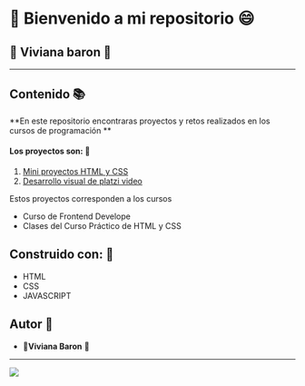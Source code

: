 
#  :wave: Bienvenido a mi repositorio :smile: 
## :purple_heart: Viviana baron  :purple_heart:

------------

## Contenido :books:

**En este repositorio encontraras proyectos y retos realizados en los cursos de programación  **

####  Los proyectos son:  :rocket:

1. [Mini proyectos HTML y CSS](http://https://github.com/vivianaybl/Projects_Vivi/tree/main/Mini%20proyectos%20HTML%20Y%20CSS "Mini proyectos HTML y CSS")
2. [Desarrollo  visual de platzi video ](http://https://github.com/vivianaybl/Projects_Vivi/tree/main/Desarrollo%20visual%20de%20Platzi%20Video "Desarrollo  visual de platzi video ")

Estos proyectos corresponden a los cursos 
- Curso de Frontend Develope
- Clases del Curso Práctico de HTML y CSS


## Construido con: :construction_worker:

- 	HTML
- CSS
- JAVASCRIPT



## Autor  :woman:
- :paw_prints:**Viviana Baron** :tiger:


------------
[![](https://static.vecteezy.com/system/resources/previews/000/523/378/non_2x/web-development-application-design-coding-and-programming-on-laptop-and-smartphone-concept-with-programming-language-and-program-code-and-layout-on-screen-vector.jpg)](http://https://static.vecteezy.com/system/resources/previews/000/523/378/non_2x/web-development-application-design-coding-and-programming-on-laptop-and-smartphone-concept-with-programming-language-and-program-code-and-layout-on-screen-vector.jpg)




